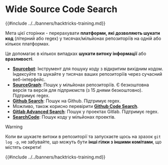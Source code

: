 # Wide Source Code Search

{{#include ../../banners/hacktricks-training.md}}

Мета цієї сторінки - перерахувати **платформи, які дозволяють шукати код** (літерний або regex) у тисячах/мільйонах репозиторіїв на одній або кількох платформах.

Це допомагає в кількох випадках **шукати витоку інформації** або **вразливості**.

- [**Sourcebot**](https://www.sourcebot.dev/): Інструмент для пошуку коду з відкритим вихідним кодом. Індексуйте та шукайте у тисячах ваших репозиторіїв через сучасний веб-інтерфейс.
- [**SourceGraph**](https://sourcegraph.com/search): Пошук у мільйонах репозиторіїв. Є безкоштовна версія та версія для підприємств (з 15 днями безкоштовно). Підтримує regex.
- [**Github Search**](https://github.com/search): Пошук на Github. Підтримує regex.
- Можливо, також корисно перевірити [**Github Code Search**](https://cs.github.com/).
- [**Gitlab Advanced Search**](https://docs.gitlab.com/ee/user/search/advanced_search.html): Пошук у проектах Gitlab. Підтримує regex.
- [**SearchCode**](https://searchcode.com/): Пошук коду у мільйонах проектів.

> [!WARNING]
> Коли ви шукаєте витоки в репозиторії та запускаєте щось на зразок `git log -p`, не забувайте, що можуть бути **інші гілки з іншими комітами**, що містять секрети!

{{#include ../../banners/hacktricks-training.md}}
